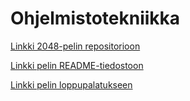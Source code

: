 # Ohjelmistotekniikka

[Linkki 2048-pelin repositorioon](https://github.com/irismayigyu/ot-harjoitustyo/tree/master/2048-peli)

[Linkki pelin README-tiedostoon](https://github.com/irismayigyu/ot-harjoitustyo/blob/master/2048-peli/README.md)

[Linkki pelin loppupalatukseen](https://github.com/irismayigyu/ot-harjoitustyo/releases/tag/loppupalautus)
